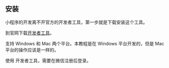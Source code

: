 ## 安装

小程序的开发离不开官方的开发者工具，第一步就是下载安装这个工具。

到官网下载[开发者工具](https://developers.weixin.qq.com/miniprogram/dev/devtools/download.html)。

支持 Windows 和 Mac 两个平台。本教程是在 Windows 平台开发的，但是 Mac 平台的操作应该是一样的。

使用 开发者工具，需要在微信注册后登录。